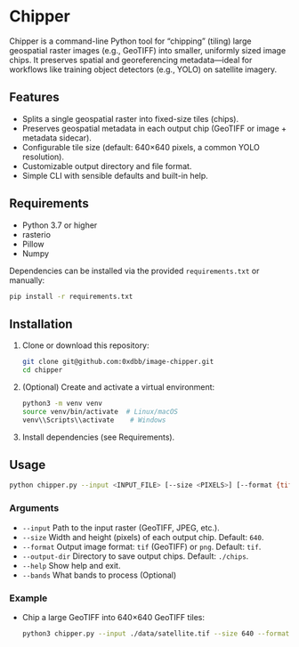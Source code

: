 # Chipper

Chipper is a command-line Python tool for “chipping” (tiling) large geospatial raster images (e.g., GeoTIFF) into smaller, uniformly sized image chips. It preserves spatial and georeferencing metadata—ideal for workflows like training object detectors (e.g., YOLO) on satellite imagery.

## Features

- Splits a single geospatial raster into fixed-size tiles (chips).
- Preserves geospatial metadata in each output chip (GeoTIFF or image + metadata sidecar).
- Configurable tile size (default: 640×640 pixels, a common YOLO resolution).
- Customizable output directory and file format.
- Simple CLI with sensible defaults and built-in help.

## Requirements

- Python 3.7 or higher
- rasterio
- Pillow
- Numpy

Dependencies can be installed via the provided `requirements.txt` or manually:

```bash
pip install -r requirements.txt
```

## Installation

1. Clone or download this repository:

   ```bash
   git clone git@github.com:0xdbb/image-chipper.git
   cd chipper
   ```

2. (Optional) Create and activate a virtual environment:

   ```bash
   python3 -m venv venv
   source venv/bin/activate  # Linux/macOS
   venv\\Scripts\\activate    # Windows
   ```

3. Install dependencies (see Requirements).

## Usage

```bash
python chipper.py --input <INPUT_FILE> [--size <PIXELS>] [--format {tif,png}] [--output-dir <DIR>]
```

### Arguments

- `--input`       Path to the input raster (GeoTIFF, JPEG, etc.).
- `--size`        Width and height (pixels) of each output chip. Default: `640`.
- `--format`      Output image format: `tif` (GeoTIFF) or `png`. Default: `tif`.
- `--output-dir`  Directory to save output chips. Default: `./chips`.
- `--help`        Show help and exit.
- `--bands`        What bands to process (Optional)

### Example

- Chip a large GeoTIFF into 640×640 GeoTIFF tiles:

  ```bash
  python3 chipper.py --input ./data/satellite.tif --size 640 --format png --output-dir output/png_chips
  ```
